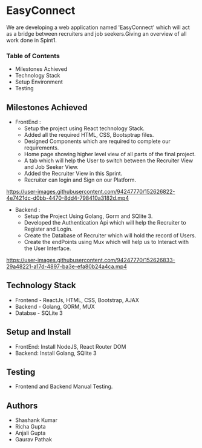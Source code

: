 # EasyConnect

We are developing a web application named 'EasyConnect' which will act as a bridge between recruiters and job seekers.Giving an overview of 
all work done in Spint1.


### Table of Contents
* Milestones Achieved
* Technology Stack
* Setup Environment
* Testing

## Milestones Achieved
* FrontEnd : 
  * Setup the project using React technology Stack.
  * Added all the required HTML, CSS, Bootsptrap files.
  * Designed Components which are required to complete our requirements.
  * Home page showing higher level view of all parts of the final project.
  * A tab which will help the User to switch between the Recruiter View and Job Seeker View.
  * Added the Recruiter View in this Sprint.
  * Recruiter can login and Sign on our Platform.



https://user-images.githubusercontent.com/94247770/152626822-4e7421dc-d0bb-4470-8dd4-798410a3182d.mp4


 
* Backend : 
  * Setup the Project Using Golang, Gorm and SQlite 3.
  * Developed the Authentication Api which will help the Recruiter to Register and Login.
  * Create the Database of Recruiter which will hold the record of Users.
  * Create the endPoints using Mux which will help us to Interact with the User Interface.



https://user-images.githubusercontent.com/94247770/152626833-29a48221-a17d-4897-ba3e-efa80b24a4ca.mp4



## Technology Stack
  * Frontend - ReactJs, HTML, CSS, Bootstrap, AJAX
  * Backend - Golang, GORM, MUX
  * Databse - SQLite 3
 
## Setup and Install
  * FrontEnd: Install NodeJS, React Router DOM 
  * Backend: Install Golang, SQlite 3

## Testing
  * Frontend and Backend Manual Testing.

## Authors
  * Shashank Kumar
  * Richa Gupta
  * Anjali Gupta
  * Gaurav Pathak

